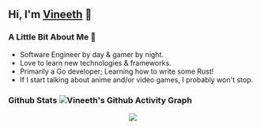 ## Hi, I'm [Vineeth][website] 👋

### A Little Bit About Me 📎
- Software Engineer by day & gamer by night.
- Love to learn new technologies & frameworks.
- Primarily a Go developer; Learning how to write some Rust!
- If I start talking about anime and/or video games, I probably won't stop.

### Github Stats ![Vineeth's Github Activity Graph](https://activity-graph.herokuapp.com/graph?username=vilakshminar&theme=xcode)
<p align = "center">
  <img src = "https://github-readme-streak-stats.herokuapp.com?user=vilakshminar&theme=xcode&hide_border=true">
</p>

[website]: https://www.linkedin.com/in/vinitlaks/
